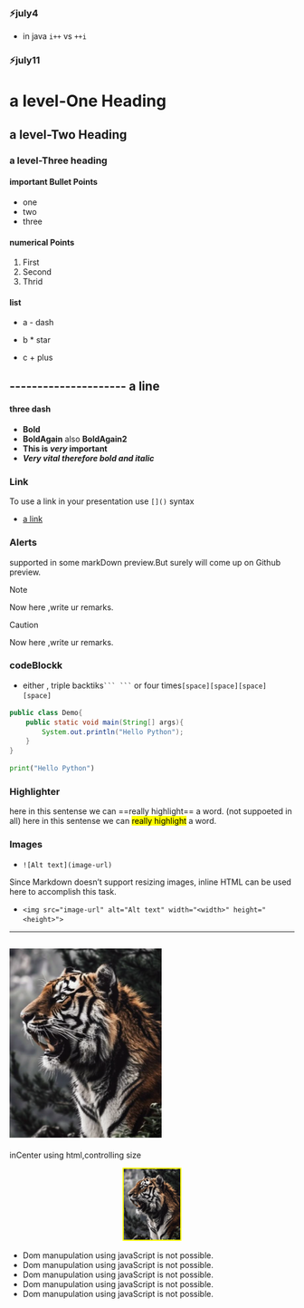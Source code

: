 ### ⚡july4

- in java `i++` vs `++i`

### ⚡july11

# a level-One Heading
## a level-Two Heading
### a level-Three heading
#### important Bullet Points

- one
- two
- three

#### numerical Points
1. First
2. Second
3. Thrid

#### list
 - a - dash
 * b * star
 + c + plus 

--------------------- a line
--- 
#### three dash

- __Bold__
- **BoldAgain** also __BoldAgain2__
- **This is _very_ important**
- ***Very vital therefore bold and italic***

### Link
To use a link in your presentation use `[]()` syntax   
- [a link](https://www.google.com)



### Alerts     
supported in some markDown preview.But surely will come up on Github preview.

> [!NOTE]  
> Now here ,write ur remarks.

> [!CAUTION]  
> Now here ,write ur remarks.

### codeBlockk
- either , triple backtiks` ``` ``` ` or four times`[space][space][space][space]`

```java
public class Demo{
    public static void main(String[] args){
        System.out.println("Hello Python");
    }
}
```
```python
print("Hello Python")
```
### Highlighter
here in this sentense we can ==really highlight== a word.  (not suppoeted in all)
here in this sentense we can <mark> really highlight</mark> a word.

### Images
- `![Alt text](image-url)`  

Since Markdown doesn’t support resizing images, inline HTML can be used here to accomplish this task.  
- `<img src="image-url" alt="Alt text" width="<width>" height="<height>">`    
--- 
![alt text](tiger.png)
--- 
  inCenter using html,controlling size
<!-- <center>  
<img src="tiger.png" alt="aTiger" width="100" style="border: 2px solid yellow;">
</center>    this syntax is outdated. -->
<div align="center">
<img src="tiger.png" alt="aTiger" width="100" style="border: 2px solid yellow;">
</div>



- Dom manupulation using javaScript is not possible.
- Dom manupulation using javaScript is not possible.
- Dom manupulation using javaScript is not possible.
- Dom manupulation using javaScript is not possible.
- Dom manupulation using javaScript is not possible.

